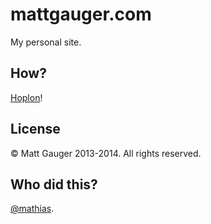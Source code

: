 # mattgauger.com

My personal site.

## How?

[Hoplon](http://hoplon.io)!

## License

&copy; Matt Gauger 2013-2014. All rights reserved.

## Who did this?

[@mathias](https://github.com/mathias).
